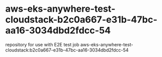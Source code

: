 # aws-eks-anywhere-test-cloudstack-b2c0a667-e31b-47bc-aa16-3034dbd2fdcc-54
repository for use with E2E test job aws-eks-anywhere-test-cloudstack:b2c0a667-e31b-47bc-aa16-3034dbd2fdcc-54
